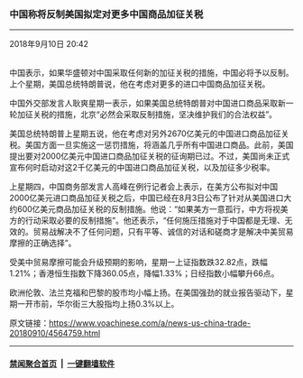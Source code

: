 ### 中国称将反制美国拟定对更多中国商品加征关税
------------------------

<div class="published">
 <span class="date" title="中国时间">
  <time datetime="2018-09-10T20:42:35+08:00">
   2018年9月10日 20:42
  </time>
 </span>
</div>
<br/>
<div class="wsw">
 <p>
  中国表示，如果华盛顿对中国采取任何新的加征关税的措施，中国必将予以反制。上个星期，美国总统特朗普说，他在考虑对更多的进口中国商品加征关税。
 </p>
 <p>
  中国外交部发言人耿爽星期一表示，如果美国总统特朗普对中国进口商品采取新一轮加征关税的措施，北京“必然会采取反制措施，坚决维护我们的合法权益”。
 </p>
 <p>
  美国总统特朗普上星期五说，他在考虑对另外2670亿美元的中国进口商品加征关税。美国方面一旦实施这一惩罚措施，将涵盖几乎所有中国进口商品。此前，美国提出要对2000亿美元中国进口商品加征关税的征询期已过。不过，美国尚未正式宣布何时启动对这2千亿美元的中国进口商品加征关税，以及加征多少税率。
 </p>
 <p>
  上星期四，中国商务部发言人高峰在例行记者会上表示，在美方公布拟对中国2000亿美元进口商品加征关税之后，中国已经在8月3日公布了针对从美国进口大约600亿美元商品加征关税的反制措施。他说：“如果美方一意孤行，中方将视美方的行动采取必要的反制措施”。他还表示，“任何施压措施对于中国都是无理、无效的。贸易战解决不了任何问题，只有平等、诚信的对话和磋商才是解决中美贸易摩擦的正确选择”。
 </p>
 <p>
  受美中贸易摩擦可能会升级预期的影响，星期一上证指数跌32.82点，跌幅1.21%；香港恒生指数下降360.05点，降幅1.33%；日经指数小幅攀升66点。
 </p>
 <p>
  欧洲伦敦、法兰克福和巴黎的股市均小幅上扬。在美国强劲的就业报告驱动下，星期一开市前，华尔街三大股指均上扬0.3%以上。
 </p>
</div>

原文链接：https://www.voachinese.com/a/news-us-china-trade-20180910/4564759.html


------------------------
#### [禁闻聚合首页](https://github.com/gfw-breaker/banned-news/blob/master/README.md) &nbsp;|&nbsp;  [一键翻墙软件](https://github.com/gfw-breaker/nogfw/blob/master/README.md)